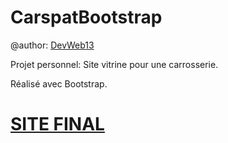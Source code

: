 # CarspatBootstrap

@author: [DevWeb13](https://twitter.com/DeveloppementW1)

Projet personnel: Site vitrine pour une carrosserie.

Réalisé avec Bootstrap.

# [SITE FINAL](https://devweb13.github.io/CarspatBootstrap/)

